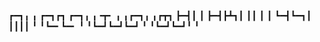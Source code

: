 ┏━┓╻  ╻     ┏━┓┏┓ ┏━┓╻ ╻╺┳╸   ╻ ╻┏━┓╻ ╻┏┳┓
┣━┫┃  ┃     ┣━┫┣┻┓┃ ┃┃ ┃ ┃    ┗━┫┗━┓┃ ┃┃┃┃
╹ ╹┗━╸┗━╸   ╹ ╹┗━┛┗━┛┗━┛ ╹      ╹┗━┛┗━┛╹ ╹
